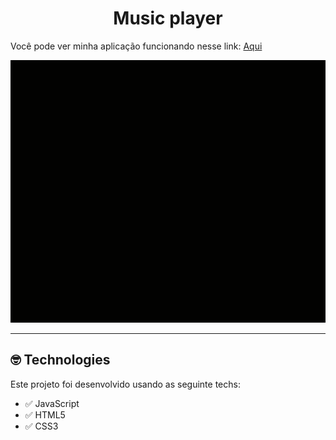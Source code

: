 <h1 align="center">
Music player
</h1>

<p>Você pode ver minha aplicação funcionando nesse link: <a href="https://github.com/GabrielRuivo/player/deployments/activity_log?environment=github-pages">Aqui</a></p>

<div align="center">
  <img src="./assets/gifs/gifplayer.gif" alt="demo-web" height="420" >
</div>

<hr>

## 🤓 Technologies 

Este projeto foi desenvolvido usando as seguinte techs: 

- ✅ JavaScript 
- ✅ HTML5
- ✅ CSS3

